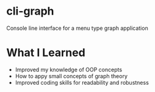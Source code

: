 # cli-graph
Console line interface for a menu type graph application

# What I Learned

* Improved my knowledge of OOP concepts
* How to appy small concepts of graph theory
* Improved coding skills for readability and robustness
